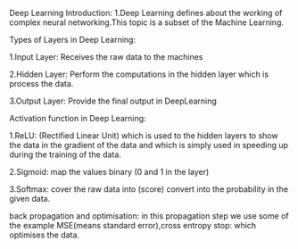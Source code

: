 Deep Learning Introduction:
1.Deep Learning defines about the working of complex neural networking.This topic is a subset of the Machine Learning.

Types of Layers in Deep Learning:

1.Input Layer:
Receives the raw data to the machines

2.Hidden Layer:
Perform the computations in the hidden layer which is process the data.

3.Output Layer:
Provide the final output in DeepLearning

Activation function in Deep Learning:

1.ReLU: 
(Rectified Linear Unit)
which is used to the hidden layers to show the data in the gradient of the data and which is simply used in speeding up during the training of the data.

2.Sigmoid:
map the values binary (0 and 1 in the layer)

3.Softmax:
cover the raw data into (score) convert into the probability in the given data.

back propagation and optimisation:
in this propagation step we use some of the example MSE(means standard error),cross entropy stop: which optimises the data.
